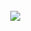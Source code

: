 

<a href="https://discord.com/users/1025870089112780810">
    <button style="background-color: transparent; border: none">
      <img src="https://user-images.githubusercontent.com/122323870/211432804-982145dc-7e50-4f0e-b728-30df4cf8c25b.png">
    </button>
  </a>
